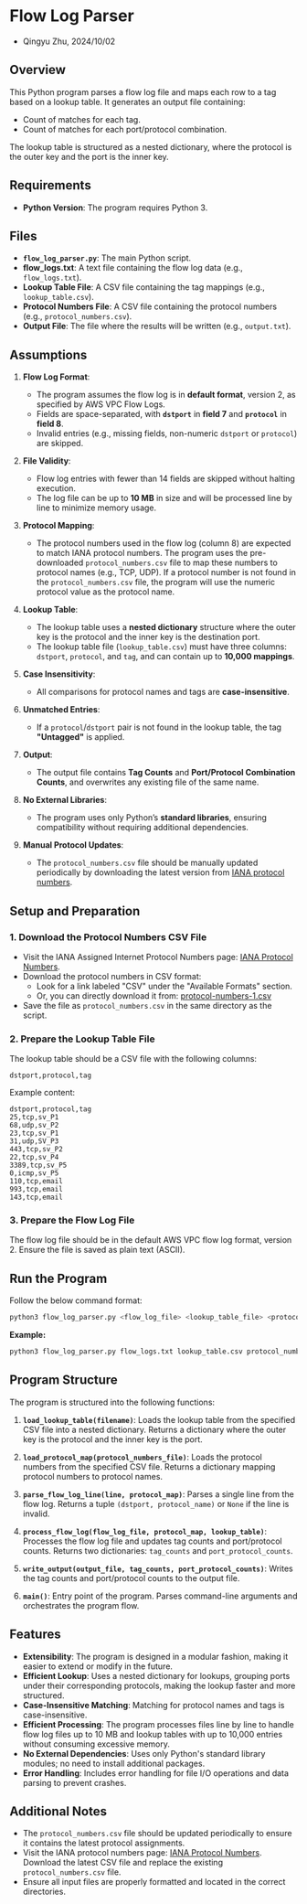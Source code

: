 # Flow Log Parser
- Qingyu Zhu, 2024/10/02

## Overview

This Python program parses a flow log file and maps each row to a tag based on a lookup table. It generates an output file containing:

- Count of matches for each tag.
- Count of matches for each port/protocol combination.

The lookup table is structured as a nested dictionary, where the protocol is the outer key and the port is the inner key.

## Requirements

- **Python Version**: The program requires Python 3.

## Files

- **`flow_log_parser.py`**: The main Python script.
- **flow_logs.txt**: A text file containing the flow log data (e.g., `flow_logs.txt`).
- **Lookup Table File**: A CSV file containing the tag mappings (e.g., `lookup_table.csv`).
- **Protocol Numbers File**: A CSV file containing the protocol numbers (e.g., `protocol_numbers.csv`).
- **Output File**: The file where the results will be written (e.g., `output.txt`).

## Assumptions

1. **Flow Log Format**:
   - The program assumes the flow log is in **default format**, version 2, as specified by AWS VPC Flow Logs.
   - Fields are space-separated, with **`dstport`** in **field 7** and **`protocol`** in **field 8**.
   - Invalid entries (e.g., missing fields, non-numeric `dstport` or `protocol`) are skipped.

2. **File Validity**:
   - Flow log entries with fewer than 14 fields are skipped without halting execution.
   - The log file can be up to **10 MB** in size and will be processed line by line to minimize memory usage.

3. **Protocol Mapping**:
   - The protocol numbers used in the flow log (column 8) are expected to match IANA protocol numbers. The program uses the pre-downloaded `protocol_numbers.csv` file to map these numbers to protocol names (e.g., TCP, UDP). If a protocol number is not found in the `protocol_numbers.csv` file, the program will use the numeric protocol value as the protocol name.

4. **Lookup Table**:
   - The lookup table uses a **nested dictionary** structure where the outer key is the protocol and the inner key is the destination port.
   - The lookup table file (`lookup_table.csv`) must have three columns: `dstport`, `protocol`, and `tag`, and can contain up to **10,000 mappings**.

5. **Case Insensitivity**:
   - All comparisons for protocol names and tags are **case-insensitive**.

6. **Unmatched Entries**:
   - If a `protocol`/`dstport` pair is not found in the lookup table, the tag **"Untagged"** is applied.

7. **Output**:
   - The output file contains **Tag Counts** and **Port/Protocol Combination Counts**, and overwrites any existing file of the same name.

8. **No External Libraries**:
   - The program uses only Python’s **standard libraries**, ensuring compatibility without requiring additional dependencies.

9. **Manual Protocol Updates**:
   - The `protocol_numbers.csv` file should be manually updated periodically by downloading the latest version from [IANA protocol numbers](https://www.iana.org/assignments/protocol-numbers/protocol-numbers.xhtml).

## Setup and Preparation

### 1. Download the Protocol Numbers CSV File

- Visit the IANA Assigned Internet Protocol Numbers page: [IANA Protocol Numbers](https://www.iana.org/assignments/protocol-numbers/protocol-numbers.xhtml).
- Download the protocol numbers in CSV format:
  - Look for a link labeled "CSV" under the "Available Formats" section.
  - Or, you can directly download it from: [protocol-numbers-1.csv](https://www.iana.org/assignments/protocol-numbers/protocol-numbers-1.csv)
- Save the file as `protocol_numbers.csv` in the same directory as the script.

### 2. Prepare the Lookup Table File

The lookup table should be a CSV file with the following columns:

```csv
dstport,protocol,tag
```

Example content:

```csv
dstport,protocol,tag
25,tcp,sv_P1
68,udp,sv_P2
23,tcp,sv_P1
31,udp,SV_P3
443,tcp,sv_P2
22,tcp,sv_P4
3389,tcp,sv_P5
0,icmp,sv_P5
110,tcp,email
993,tcp,email
143,tcp,email
```

### 3. Prepare the Flow Log File

The flow log file should be in the default AWS VPC flow log format, version 2. Ensure the file is saved as plain text (ASCII).

## Run the Program

   Follow the below command format:

   ```bash
   python3 flow_log_parser.py <flow_log_file> <lookup_table_file> <protocol_numbers_file> <output_file>
   ```

   **Example:**

   ```bash
   python3 flow_log_parser.py flow_logs.txt lookup_table.csv protocol_numbers.csv output.txt
   ```

## Program Structure

The program is structured into the following functions:

1. **`load_lookup_table(filename)`**: Loads the lookup table from the specified CSV file into a nested dictionary. Returns a dictionary where the outer key is the protocol and the inner key is the port.

2. **`load_protocol_map(protocol_numbers_file)`**: Loads the protocol numbers from the specified CSV file. Returns a dictionary mapping protocol numbers to protocol names.

3. **`parse_flow_log_line(line, protocol_map)`**: Parses a single line from the flow log. Returns a tuple `(dstport, protocol_name)` or `None` if the line is invalid.

4. **`process_flow_log(flow_log_file, protocol_map, lookup_table)`**: Processes the flow log file and updates tag counts and port/protocol counts. Returns two dictionaries: `tag_counts` and `port_protocol_counts`.

5. **`write_output(output_file, tag_counts, port_protocol_counts)`**: Writes the tag counts and port/protocol counts to the output file.

6. **`main()`**: Entry point of the program. Parses command-line arguments and orchestrates the program flow.

## Features

- **Extensibility**: The program is designed in a modular fashion, making it easier to extend or modify in the future.
- **Efficient Lookup**: Uses a nested dictionary for lookups, grouping ports under their corresponding protocols, making the lookup faster and more structured.
- **Case-Insensitive Matching**: Matching for protocol names and tags is case-insensitive.
- **Efficient Processing**: The program processes files line by line to handle flow log files up to 10 MB and lookup tables with up to 10,000 entries without consuming excessive memory.
- **No External Dependencies**: Uses only Python's standard library modules; no need to install additional packages.
- **Error Handling**: Includes error handling for file I/O operations and data parsing to prevent crashes.

## Additional Notes

- The `protocol_numbers.csv` file should be updated periodically to ensure it contains the latest protocol assignments.
- Visit the IANA protocol numbers page: [IANA Protocol Numbers](https://www.iana.org/assignments/protocol-numbers/protocol-numbers.xhtml). Download the latest CSV file and replace the existing `protocol_numbers.csv` file.
- Ensure all input files are properly formatted and located in the correct directories.